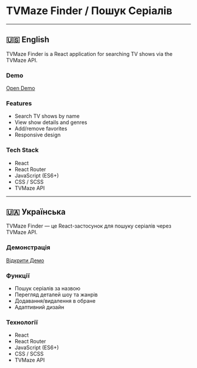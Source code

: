 # TVMaze Finder / Пошук Серіалів

---

## 🇺🇸 English

TVMaze Finder is a React application for searching TV shows via the TVMaze API.  

### Demo

[Open Demo](https://and-rey-sh02.github.io/Frontend-Projects/tvmaze-finder)

### Features

- Search TV shows by name
- View show details and genres
- Add/remove favorites
- Responsive design

### Tech Stack

- React
- React Router
- JavaScript (ES6+)
- CSS / SCSS
- TVMaze API

---

## 🇺🇦 Українська

TVMaze Finder — це React-застосунок для пошуку серіалів через TVMaze API.  

### Демонстрація

[Відкрити Демо](https://and-rey-sh02.github.io/Frontend-Projects/tvmaze-finder)

### Функції

- Пошук серіалів за назвою
- Перегляд деталей шоу та жанрів
- Додавання/видалення в обране
- Адаптивний дизайн

### Технології

- React
- React Router
- JavaScript (ES6+)
- CSS / SCSS
- TVMaze API